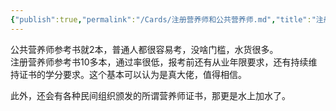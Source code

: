 ```yaml
---
{"publish":true,"permalink":"/Cards/注册营养师和公共营养师.md","title":"注册营养师和公共营养师","created":"2022-10-21","modified":"2023-03-14","cssclasses":""}
---
```



公共营养师参考书就2本，普通人都很容易考，没啥门槛，水货很多。  
注册营养师参考书10多本，通过率很低，报考前还有从业年限要求，还有持续维持证书的学分要求。这个基本可以认为是真大佬，值得相信。

此外，还会有各种民间组织颁发的所谓营养师证书，那更是水上加水了。